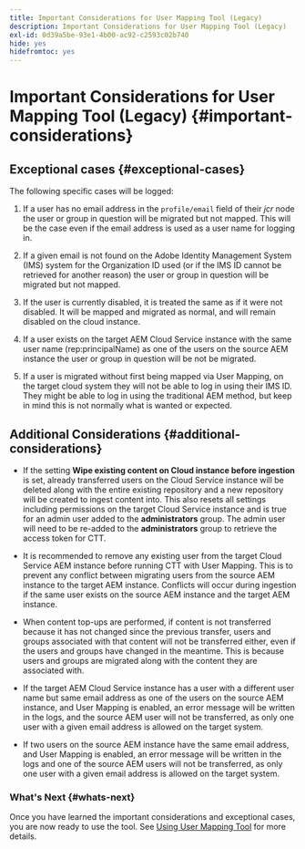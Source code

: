 ```yaml
---
title: Important Considerations for User Mapping Tool (Legacy)
description: Important Considerations for User Mapping Tool (Legacy)
exl-id: 0d39a5be-93e1-4b00-ac92-c2593c02b740
hide: yes
hidefromtoc: yes
---
```

# Important Considerations for User Mapping Tool (Legacy) {#important-considerations}


## Exceptional cases {#exceptional-cases}

The following specific cases will be logged: 

1. If a user has no email address in the `profile/email` field of their *jcr* node the user or group in question will be migrated but not mapped.  This will be the case even if the email address is used as a user name for logging in.

1. If a given email is not found on the Adobe Identity Management System (IMS) system for the Organization ID used (or if the IMS ID cannot be retrieved for another reason) the user or group in question will be migrated but not mapped. 

1. If the user is currently disabled, it is treated the same as if it were not disabled. It will be mapped and migrated as normal, and will remain disabled on the cloud instance.

1. If a user exists on the target AEM Cloud Service instance with the same user name (rep:principalName) as one of the users on the source AEM instance the user or group in question will be not be migrated.

1. If a user is migrated without first being mapped via User Mapping, on the target cloud system they will not be able to log in using their IMS ID.  They might be able to log in using the traditional AEM method, but keep in mind this is not normally what is wanted or expected.

## Additional Considerations {#additional-considerations}

* If the setting **Wipe existing content on Cloud instance before ingestion** is set, already transferred users on the Cloud Service instance will be deleted along with the entire existing repository and a new repository will be created to ingest content into. This also resets all settings including permissions on the target Cloud Service instance and is true for an admin user added to the **administrators** group. The admin user will need to be re-added to the **administrators** group to retrieve the access token for CTT.

* It is recommended to remove any existing user from the target Cloud Service AEM instance before running CTT with User Mapping. This is to prevent any conflict between migrating users from the source AEM instance to the target AEM instance. Conflicts will occur during ingestion if the same user exists on the source AEM instance and the target AEM instance. 

* When content top-ups are performed, if content is not transferred because it has not changed since the previous transfer, users and groups associated with that content will not be transferred either, even if the users and groups have changed in the meantime. This is because users and groups are migrated along with the content they are associated with.  

* If the target AEM Cloud Service instance has a user with a different user name but same email address as one of the users on the source AEM instance, and User Mapping is enabled, an error message will be written in the logs, and the source AEM user will not be transferred, as only one user with a given email address is allowed on the target system.

* If two users on the source AEM instance have the same email address, and User Mapping is enabled, an error message will be written in the logs and one of the source AEM users will not be transferred, as only one user with a given email address is allowed on the target system.

### What's Next {#whats-next}

Once you have learned the important considerations and exceptional cases, you are now ready to use the tool. See [Using User Mapping Tool](/help/journey-migration/content-transfer-tool/user-mapping-tool-legacy/using-user-mapping-tool-legacy.md) for more details.
